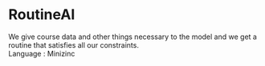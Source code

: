 # RoutineAI
We give course data and other things necessary to the model and we get a routine that satisfies all our constraints.  
Language : Minizinc
